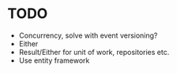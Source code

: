 # TODO

* Concurrency, solve with event versioning?
* Either
* Result/Either for unit of work, repositories etc.
* Use entity framework